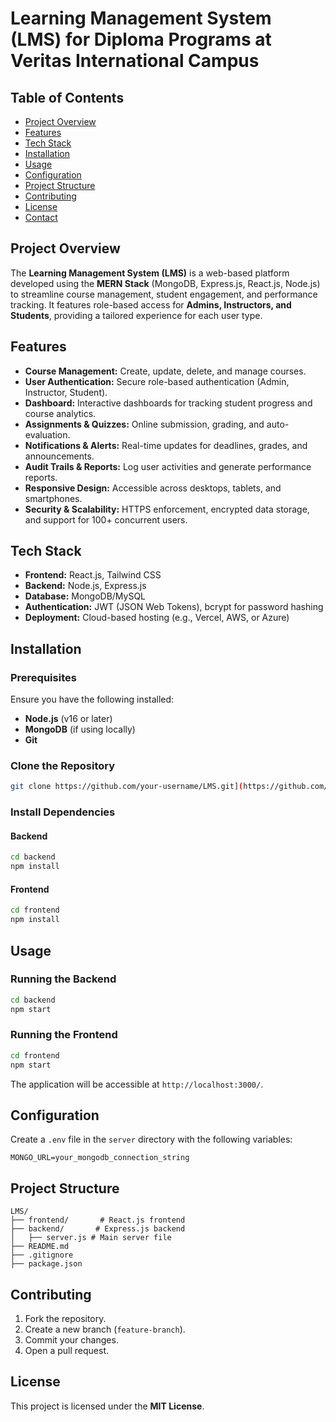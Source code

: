 # Learning Management System (LMS) for Diploma Programs at Veritas International Campus

## Table of Contents
- [Project Overview](#project-overview)
- [Features](#features)
- [Tech Stack](#tech-stack)
- [Installation](#installation)
- [Usage](#usage)
- [Configuration](#configuration)
- [Project Structure](#project-structure)
- [Contributing](#contributing)
- [License](#license)
- [Contact](#contact)

## Project Overview
The **Learning Management System (LMS)** is a web-based platform developed using the **MERN Stack** (MongoDB, Express.js, React.js, Node.js) to streamline course management, student engagement, and performance tracking. It features role-based access for **Admins, Instructors, and Students**, providing a tailored experience for each user type.

## Features
- **Course Management:** Create, update, delete, and manage courses.
- **User Authentication:** Secure role-based authentication (Admin, Instructor, Student).
- **Dashboard:** Interactive dashboards for tracking student progress and course analytics.
- **Assignments & Quizzes:** Online submission, grading, and auto-evaluation.
- **Notifications & Alerts:** Real-time updates for deadlines, grades, and announcements.
- **Audit Trails & Reports:** Log user activities and generate performance reports.
- **Responsive Design:** Accessible across desktops, tablets, and smartphones.
- **Security & Scalability:** HTTPS enforcement, encrypted data storage, and support for 100+ concurrent users.

## Tech Stack
- **Frontend:** React.js, Tailwind CSS
- **Backend:** Node.js, Express.js
- **Database:** MongoDB/MySQL
- **Authentication:** JWT (JSON Web Tokens), bcrypt for password hashing
- **Deployment:** Cloud-based hosting (e.g., Vercel, AWS, or Azure)

## Installation
### Prerequisites
Ensure you have the following installed:
- **Node.js** (v16 or later)
- **MongoDB** (if using locally)
- **Git**

### Clone the Repository
```sh
git clone https://github.com/your-username/LMS.git](https://github.com/Prathviharan/Veritas-Campus-Learning-Management-System.git
```

### Install Dependencies
#### Backend
```sh
cd backend
npm install
```

#### Frontend
```sh
cd frontend
npm install
```

## Usage
### Running the Backend
```sh
cd backend
npm start
```

### Running the Frontend
```sh
cd frontend
npm start
```

The application will be accessible at `http://localhost:3000/`.

## Configuration
Create a `.env` file in the `server` directory with the following variables:
```env
MONGO_URL=your_mongodb_connection_string
```

## Project Structure
```
LMS/
├── frontend/       # React.js frontend
├── backend/       # Express.js backend
│   ├── server.js # Main server file
├── README.md
├── .gitignore
├── package.json
```

## Contributing
1. Fork the repository.
2. Create a new branch (`feature-branch`).
3. Commit your changes.
4. Open a pull request.

## License
This project is licensed under the **MIT License**.


